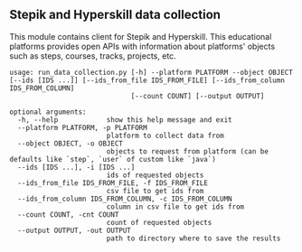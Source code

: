 ## Stepik and Hyperskill data collection

This module contains client for Stepik and Hyperskill. This educational platforms provides open APIs with information
about platforms' objects such as steps, courses, tracks, projects, etc.

```shell
usage: run_data_collection.py [-h] --platform PLATFORM --object OBJECT [--ids [IDS ...]] [--ids_from_file IDS_FROM_FILE] [--ids_from_column IDS_FROM_COLUMN]
                              [--count COUNT] [--output OUTPUT]

optional arguments:
  -h, --help            show this help message and exit
  --platform PLATFORM, -p PLATFORM
                        platform to collect data from
  --object OBJECT, -o OBJECT
                        objects to request from platform (can be defaults like `step`, `user` of custom like `java`)
  --ids [IDS ...], -i [IDS ...]
                        ids of requested objects
  --ids_from_file IDS_FROM_FILE, -f IDS_FROM_FILE
                        csv file to get ids from
  --ids_from_column IDS_FROM_COLUMN, -c IDS_FROM_COLUMN
                        column in csv file to get ids from
  --count COUNT, -cnt COUNT
                        count of requested objects
  --output OUTPUT, -out OUTPUT
                        path to directory where to save the results

```